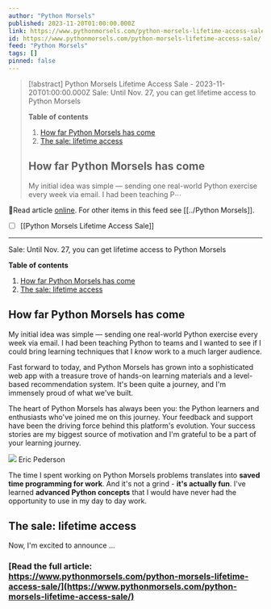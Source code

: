 ```yaml
---
author: "Python Morsels"
published: 2023-11-20T01:00:00.000Z
link: https://www.pythonmorsels.com/python-morsels-lifetime-access-sale/
id: https://www.pythonmorsels.com/python-morsels-lifetime-access-sale/
feed: "Python Morsels"
tags: []
pinned: false
---
```

> [!abstract] Python Morsels Lifetime Access Sale - 2023-11-20T01:00:00.000Z
> Sale: Until Nov. 27, you can get lifetime access to Python Morsels
> 
> **Table of contents**
> 
> 1. [How far Python Morsels has come](https://www.pythonmorsels.com/python-morsels-lifetime-access-sale/#how-far-python-morsels-has-come)
> 2. [The sale: lifetime access](https://www.pythonmorsels.com/python-morsels-lifetime-access-sale/#the-sale-lifetime-access)
> 
> ## How far Python Morsels has come
> 
> My initial idea was simple — sending one real-world Python exercise every week via email. I had been teaching P⋯

🔗Read article [online](https://www.pythonmorsels.com/python-morsels-lifetime-access-sale/). For other items in this feed see [[../Python Morsels]].

- [ ] [[Python Morsels Lifetime Access Sale]]
- - -
Sale: Until Nov. 27, you can get lifetime access to Python Morsels

**Table of contents**

1. [How far Python Morsels has come](https://www.pythonmorsels.com/python-morsels-lifetime-access-sale/#how-far-python-morsels-has-come)
2. [The sale: lifetime access](https://www.pythonmorsels.com/python-morsels-lifetime-access-sale/#the-sale-lifetime-access)

## How far Python Morsels has come

My initial idea was simple — sending one real-world Python exercise every week via email. I had been teaching Python to teams and I wanted to see if I could bring learning techniques that I _know_ work to a much larger audience.

Fast forward to today, and Python Morsels has grown into a sophisticated web app with a treasure trove of hands-on learning materials and a level-based recommendation system. It's been quite a journey, and I'm immensely proud of what we've built.

The heart of Python Morsels has always been you: the Python learners and enthusiasts who've joined me on this journey. Your feedback and support have been the driving force behind this platform's evolution. Your success stories are my biggest source of motivation and I'm grateful to be a part of your learning journey.

![](https://pythonmorsels.s3.amazonaws.com/avatars/sourcedelica.jpg?AWSAccessKeyId=AKIAILQADBYH6E3M7VEA&Signature=UPp4uK%2BNh6gj3rTqvwaks0zuH7Q%3D&Expires=1703012822) Eric Pederson

The time I spent working on Python Morsels problems translates into **saved time programming for work**. And it's not a grind - **it's actually fun**. I've learned **advanced Python concepts** that I would have never had the opportunity to use in my day to day work.

## The sale: lifetime access

Now, I'm excited to announce …

### [Read the full article: https://www.pythonmorsels.com/python-morsels-lifetime-access-sale/](https://www.pythonmorsels.com/python-morsels-lifetime-access-sale/)
